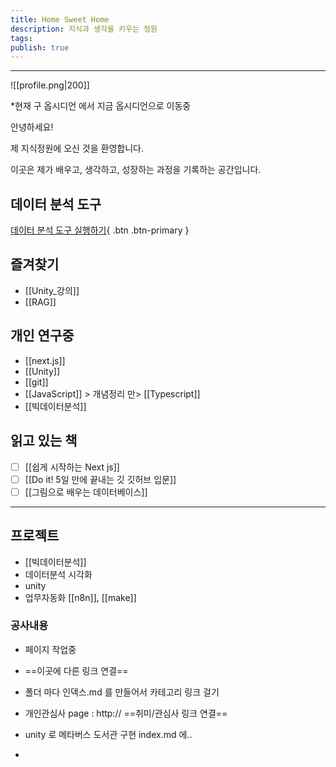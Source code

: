 ```yaml
---
title: Home Sweet Home
description: 지식과 생각을 키우는 정원
tags: 
publish: true
---
```

---
![[profile.png|200]]


*현재 구 옵시디언 에서  지금 옵시디언으로 이동중


안녕하세요! 

제 지식정원에 오신 것을 환영합니다.  

이곳은 제가 배우고, 생각하고, 성장하는 과정을 기록하는 공간입니다.

## 데이터 분석 도구
[데이터 분석 도구 실행하기](https://test0502-fnviabwvlvrcxnzexkgt4g.streamlit.app/){ .btn .btn-primary }

## 즐겨찾기
- [[Unity_강의]]
- [[RAG]]

## 개인 연구중
- [[next.js]]
- [[Unity]]
- [[git]]
- [[JavaScript]]  > 개념정리 만>  [[Typescript]]
- [[빅데이터분석]]


## 읽고 있는 책
- [ ] [[쉽게 시작하는 Next js]]
- [ ] [[Do it! 5일 만에 끝내는 깃 깃허브 입문]]
- [ ] [[그림으로 배우는 데이터베이스]]

---
## 프로젝트
- [[빅데이터분석]]
- 데이터분석 시각화
- unity
- 업무자동화
	[[n8n]], [[make]]


### 공사내용
-  페이지 작업중

- ==이곳에 다른 링크 연결== 

- 폴더 마다 인덱스.md 를 만들어서 카테고리 링크 걸기

- 개인관심사 page : http:// ==취미/관심사 링크 연결==

 - unity 로 메타버스 도서관 구현 index.md 에..
 - 